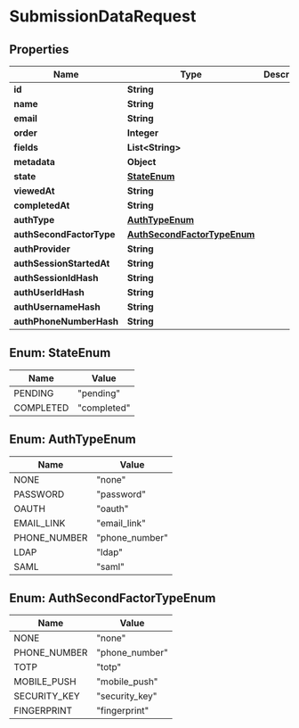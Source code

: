 
# SubmissionDataRequest

## Properties
Name | Type | Description | Notes
------------ | ------------- | ------------- | -------------
**id** | **String** |  | 
**name** | **String** |  | 
**email** | **String** |  | 
**order** | **Integer** |  | 
**fields** | **List&lt;String&gt;** |  | 
**metadata** | **Object** |  | 
**state** | [**StateEnum**](#StateEnum) |  | 
**viewedAt** | **String** |  |  [optional]
**completedAt** | **String** |  |  [optional]
**authType** | [**AuthTypeEnum**](#AuthTypeEnum) |  |  [optional]
**authSecondFactorType** | [**AuthSecondFactorTypeEnum**](#AuthSecondFactorTypeEnum) |  |  [optional]
**authProvider** | **String** |  |  [optional]
**authSessionStartedAt** | **String** |  |  [optional]
**authSessionIdHash** | **String** |  |  [optional]
**authUserIdHash** | **String** |  |  [optional]
**authUsernameHash** | **String** |  |  [optional]
**authPhoneNumberHash** | **String** |  |  [optional]


<a name="StateEnum"></a>
## Enum: StateEnum
Name | Value
---- | -----
PENDING | &quot;pending&quot;
COMPLETED | &quot;completed&quot;


<a name="AuthTypeEnum"></a>
## Enum: AuthTypeEnum
Name | Value
---- | -----
NONE | &quot;none&quot;
PASSWORD | &quot;password&quot;
OAUTH | &quot;oauth&quot;
EMAIL_LINK | &quot;email_link&quot;
PHONE_NUMBER | &quot;phone_number&quot;
LDAP | &quot;ldap&quot;
SAML | &quot;saml&quot;


<a name="AuthSecondFactorTypeEnum"></a>
## Enum: AuthSecondFactorTypeEnum
Name | Value
---- | -----
NONE | &quot;none&quot;
PHONE_NUMBER | &quot;phone_number&quot;
TOTP | &quot;totp&quot;
MOBILE_PUSH | &quot;mobile_push&quot;
SECURITY_KEY | &quot;security_key&quot;
FINGERPRINT | &quot;fingerprint&quot;



